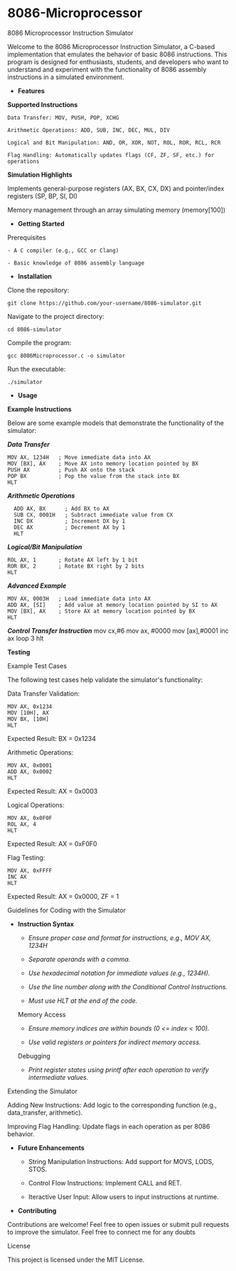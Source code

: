 # 8086-Microprocessor
8086 Microprocessor Instruction Simulator

Welcome to the 8086 Microprocessor Instruction Simulator, a C-based implementation that emulates the behavior of basic 8086 instructions. This program is designed for enthusiasts, students, and developers who want to understand and experiment with the functionality of 8086 assembly instructions in a simulated environment.

- **Features**

**Supported Instructions**

    Data Transfer: MOV, PUSH, POP, XCHG

    Arithmetic Operations: ADD, SUB, INC, DEC, MUL, DIV

    Logical and Bit Manipulation: AND, OR, XOR, NOT, ROL, ROR, RCL, RCR

    Flag Handling: Automatically updates flags (CF, ZF, SF, etc.) for operations

**Simulation Highlights**

  Implements general-purpose registers (AX, BX, CX, DX) and pointer/index registers (SP, BP, SI, DI)

  Memory management through an array simulating memory (memory[100])



- **Getting Started**

Prerequisites

    - A C compiler (e.g., GCC or Clang)

    - Basic knowledge of 8086 assembly language


- **Installation**

Clone the repository:

    git clone https://github.com/your-username/8086-simulator.git

Navigate to the project directory:

    cd 8086-simulator

Compile the program:

    gcc 8086Microprocessor.c -o simulator

Run the executable:

    ./simulator

- **Usage**

**Example Instructions**

Below are some example models that demonstrate the functionality of the simulator:

_**Data Transfer**_

    MOV AX, 1234H   ; Move immediate data into AX
    MOV [BX], AX    ; Move AX into memory location pointed by BX
    PUSH AX         ; Push AX onto the stack
    POP BX          ; Pop the value from the stack into BX
    HLT

_**Arithmetic Operations**_
      
      ADD AX, BX      ; Add BX to AX
      SUB CX, 0001H   ; Subtract immediate value from CX
      INC DX          ; Increment DX by 1
      DEC AX          ; Decrement AX by 1
      HLT

_**Logical/Bit Manipulation**_

    ROL AX, 1       ; Rotate AX left by 1 bit
    ROR BX, 2       ; Rotate BX right by 2 bits
    HLT

_**Advanced Example**_

    MOV AX, 0003H   ; Load immediate data into AX
    ADD AX, [SI]    ; Add value at memory location pointed by SI to AX
    MOV [BX], AX    ; Store AX at memory location pointed by BX
    HLT

_**Control Transfer Instruction**_
            mov cx,#6
            mov ax, #0000
            mov [ax],#0001
            inc ax
            loop 3
            hlt

**Testing**

Example Test Cases

The following test cases help validate the simulator's functionality:

Data Transfer Validation:

    MOV AX, 0x1234
    MOV [10H], AX
    MOV BX, [10H]
    HLT

Expected Result: BX = 0x1234

Arithmetic Operations:

    MOV AX, 0x0001
    ADD AX, 0x0002
    HLT

Expected Result: AX = 0x0003

Logical Operations:

    MOV AX, 0x0F0F
    ROL AX, 4
    HLT

Expected Result: AX = 0xF0F0

Flag Testing:

    MOV AX, 0xFFFF
    INC AX
    HLT

Expected Result: AX = 0x0000, ZF = 1


Guidelines for Coding with the Simulator

- **Instruction Syntax**

  -  _Ensure proper case and format for instructions, e.g., MOV AX, 1234H_

  - _Separate operands with a comma._

  - _Use hexadecimal notation for immediate values (e.g., 1234H)._

  - _Use the line number along with the Conditional Control Instructions._
 
  - _Must use HLT at the end of the code._

  Memory Access

  -  _Ensure memory indices are within bounds (0 <= index < 100)._

  - _Use valid registers or pointers for indirect memory access._

  Debugging

   -  _Print register states using printf after each operation to verify intermediate values._


Extending the Simulator

Adding New Instructions: Add logic to the corresponding function (e.g., data_transfer, arithmetic).

Improving Flag Handling: Update flags in each operation as per 8086 behavior.

- **Future Enhancements**

  -  String Manipulation Instructions: Add support for MOVS, LODS, STOS.
    
  -  Control Flow Instructions: Implement CALL and RET.
    
  -  Iteractive User Input: Allow users to input instructions at runtime.

- **Contributing**

Contributions are welcome! Feel free to open issues or submit pull requests to improve the simulator. Feel free to connect me for any doubts

License

This project is licensed under the MIT License.
